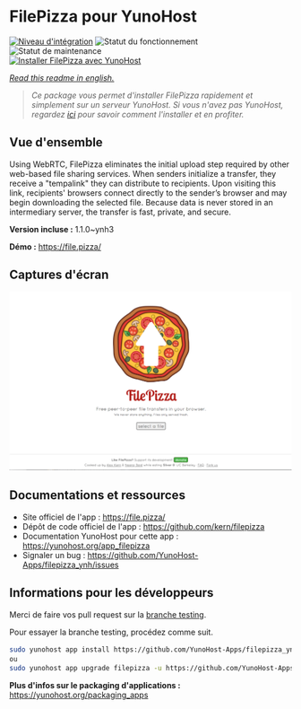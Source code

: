 <!--
N.B.: This README was automatically generated by https://github.com/YunoHost/apps/tree/master/tools/README-generator
It shall NOT be edited by hand.
-->

# FilePizza pour YunoHost

[![Niveau d'intégration](https://dash.yunohost.org/integration/filepizza.svg)](https://dash.yunohost.org/appci/app/filepizza) ![Statut du fonctionnement](https://ci-apps.yunohost.org/ci/badges/filepizza.status.svg) ![Statut de maintenance](https://ci-apps.yunohost.org/ci/badges/filepizza.maintain.svg)  
[![Installer FilePizza avec YunoHost](https://install-app.yunohost.org/install-with-yunohost.svg)](https://install-app.yunohost.org/?app=filepizza)

*[Read this readme in english.](./README.md)*

> *Ce package vous permet d'installer FilePizza rapidement et simplement sur un serveur YunoHost.
Si vous n'avez pas YunoHost, regardez [ici](https://yunohost.org/#/install) pour savoir comment l'installer et en profiter.*

## Vue d'ensemble

Using WebRTC, FilePizza eliminates the initial upload step required by other web-based file sharing services. When senders initialize a transfer, they receive a "tempalink" they can distribute to recipients. Upon visiting this link, recipients' browsers connect directly to the sender’s browser and may begin downloading the selected file. Because data is never stored in an intermediary server, the transfer is fast, private, and secure.

**Version incluse :** 1.1.0~ynh3

**Démo :** https://file.pizza/

## Captures d'écran

![Capture d'écran de FilePizza](./doc/screenshots/screenshot.png)

## Documentations et ressources

* Site officiel de l'app : <https://file.pizza/>
* Dépôt de code officiel de l'app : <https://github.com/kern/filepizza>
* Documentation YunoHost pour cette app : <https://yunohost.org/app_filepizza>
* Signaler un bug : <https://github.com/YunoHost-Apps/filepizza_ynh/issues>

## Informations pour les développeurs

Merci de faire vos pull request sur la [branche testing](https://github.com/YunoHost-Apps/filepizza_ynh/tree/testing).

Pour essayer la branche testing, procédez comme suit.

``` bash
sudo yunohost app install https://github.com/YunoHost-Apps/filepizza_ynh/tree/testing --debug
ou
sudo yunohost app upgrade filepizza -u https://github.com/YunoHost-Apps/filepizza_ynh/tree/testing --debug
```

**Plus d'infos sur le packaging d'applications :** <https://yunohost.org/packaging_apps>
